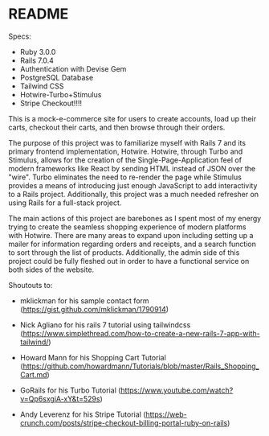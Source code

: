 # README


Specs:
* Ruby 3.0.0
* Rails 7.0.4
* Authentication with Devise Gem
* PostgreSQL Database
* Tailwind CSS
* Hotwire-Turbo+Stimulus
* Stripe Checkout!!!!

This is a mock-e-commerce site for users to create accounts, load up their carts, checkout their carts, and then browse through their orders.

The purpose of this project was to familiarize myself with Rails 7 and its primary frontend implementation, Hotwire. Hotwire, through Turbo and Stimulus, allows for the creation of the Single-Page-Application feel of modern frameworks like React by sending HTML instead of JSON over the "wire". Turbo eliminates the need to re-render the page while Stimulus provides a means of introducing just enough JavaScript to add interactivity to a Rails project. Additionally, this project was a much needed refresher on using Rails for a full-stack project.

The main actions of this project are barebones as I spent most of my energy trying to create the seamless shopping experience of modern platforms with Hotwire. There are many areas to expand upon including setting up a mailer for information regarding orders and receipts, and a search function to sort through the list of products. Additionally, the admin side of this project could be fully fleshed out in order to have a functional service on both sides of the website.



Shoutouts to:
* mklickman for his sample contact form (https://gist.github.com/mklickman/1790914)

* Nick Agliano for his rails 7 tutorial using tailwindcss (https://www.simplethread.com/how-to-create-a-new-rails-7-app-with-tailwind/)

* Howard Mann for his Shopping Cart Tutorial (https://github.com/howardmann/Tutorials/blob/master/Rails_Shopping_Cart.md)

* GoRails for his Turbo Tutorial (https://www.youtube.com/watch?v=Qp6sxgjA-xY&t=529s)

* Andy Leverenz for his Stripe Tutorial (https://web-crunch.com/posts/stripe-checkout-billing-portal-ruby-on-rails)
